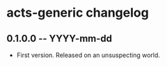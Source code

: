 # acts-generic changelog

<!-- scriv-insert-here -->
<!-- scriv-end-here -->

## 0.1.0.0 -- YYYY-mm-dd

* First version. Released on an unsuspecting world.
